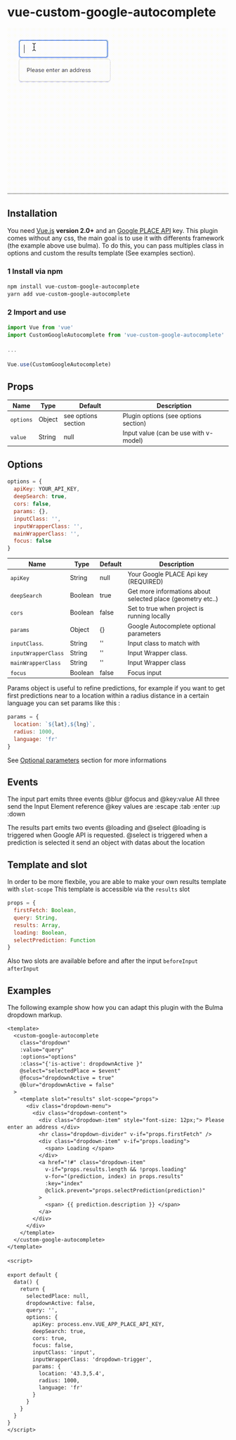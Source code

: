 # vue-custom-google-autocomplete

<p align="center">
  <img src="./img/example.gif" alt="Custom Google Autcomplete Example with Bulma Dropdown">
</p>

## Installation

You need [Vue.js](https://vuejs.org/) **version 2.0+** and an [Google PLACE API](https://developers.google.com/places/web-service/get-api-key) key. This plugin comes without any css, the main goal is to use it with differents framework (the example above use bulma). To do this, you can pass multiples class in options and custom the results template (See examples section).

### 1 Install via npm

```bash
npm install vue-custom-google-autocomplete
yarn add vue-custom-google-autocomplete
```

### 2 Import and use

```javascript
import Vue from 'vue'
import CustomGoogleAutocomplete from 'vue-custom-google-autocomplete'

...

Vue.use(CustomGoogleAutocomplete)
```

## Props

| Name          | Type    | Default                                         | Description                                            |
|---------------|---------|-------------------------------------------------|--------------------------------------------------------|
| `options`     | Object  | see options section                             | Plugin options (see options section)                   |
| `value`       | String  | null                                            | Input value (can be use with v-model)                  |


## Options

```javascript
options = {
  apiKey: YOUR_API_KEY,
  deepSearch: true,
  cors: false,
  params: {},
  inputClass: '',
  inputWrapperClass: '',
  mainWrapperClass: '',
  focus: false
}
```

| Name                 | Type    | Default                      | Description                                                            |
|----------------------|---------|------------------------------|------------------------------------------------------------------------|
| `apiKey`             | String  | null                         | Your Google PLACE Api key (REQUIRED)                                   |
| `deepSearch`         | Boolean | true                         | Get more informations about selected place (geometry etc..)            |
| `cors`               | Boolean | false                        | Set to true when project is running locally                            |
| `params`             | Object  | {}                           | Google Autocomplete optional parameters                                |
| `inputClass`.        | String  | ''                           | Input class to match with                                              |
| `inputWrapperClass`  | String  | ''                           | Input Wrapper class.                                                   |
| `mainWrapperClass`   | String  | ''                           | Input Wrapper class                                                    |
| `focus`              | Boolean | false                        | Focus input                                                            |

Params object is useful to refine predictions, for example if you want to get first predictions near to a location within a radius distance in a certain language you can set params like this :
```javascript
params = {
  location: `${lat},${lng}`,
  radius: 1000,
  language: 'fr'
}
```
See [Optional parameters](https://developers.google.com/places/web-service/autocomplete) section for more informations

## Events

The input part emits three events @blur @focus and @key:value
All three send the Input Element reference
@key values are :escape :tab :enter :up :down

The results part emits two events @loading and @select
@loading is triggered when Google API is requested.
@select is triggered when a prediction is selected it send an object with datas about the location

## Template and slot

In order to be more flexbile, you are able to make your own results template with `slot-scope`
This template is accessible via the `results` slot

```javascript
props = {
  firstFetch: Boolean,
  query: String,
  results: Array,
  loading: Boolean,
  selectPrediction: Function
}
```

Also two slots are available before and after the input `beforeInput` `afterInput`

## Examples

The following example show how you can adapt this plugin with the Bulma dropdown markup.

```vue
<template>
  <custom-google-autocomplete
    class="dropdown"
    :value="query"
    :options="options"
    :class="{'is-active': dropdownActive }"
    @select="selectedPlace = $event"
    @focus="dropdownActive = true"
    @blur="dropdownActive = false"
  >
    <template slot="results" slot-scope="props">
      <div class="dropdown-menu">
        <div class="dropdown-content">
          <div class="dropdown-item" style="font-size: 12px;"> Please enter an address </div>
          <hr class="dropdown-divider" v-if="props.firstFetch" />
          <div class="dropdown-item" v-if="props.loading">
            <span> Loading </span>
          </div>
          <a href="!#" class="dropdown-item"
            v-if="props.results.length && !props.loading"
            v-for="(prediction, index) in props.results"
            :key="index"
            @click.prevent="props.selectPrediction(prediction)"
          >
            <span> {{ prediction.description }} </span>
          </a>
        </div>
      </div>
    </template>
  </custom-google-autocomplete>
</template>

<script>

export default {
  data() {
    return {
      selectedPlace: null,
      dropdownActive: false,
      query: '',
      options: {
        apiKey: process.env.VUE_APP_PLACE_API_KEY,
        deepSearch: true,
        cors: true,
        focus: false,
        inputClass: 'input',
        inputWrapperClass: 'dropdown-trigger',
        params: {
          location: '43.3,5.4',
          radius: 1000,
          language: 'fr'
        }
      }
    }
  }
}
</script>
```


